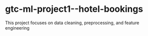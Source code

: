 # gtc-ml-project1--hotel-bookings
This project focuses on data cleaning, preprocessing, and feature engineering
